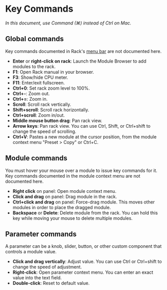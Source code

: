 # Key Commands

*In this document, use Command (⌘) instead of Ctrl on Mac.*

## Global commands

Key commands documented in Rack's [menu bar](MenuBar) are not documented here.

- **Enter** or **right-click on rack**: Launch the Module Browser to add modules to the rack.
- **F1**: Open Rack manual in your browser.
- **F3**: Show/hide CPU meter.
- **F11**: Enter/exit fullscreen.
- **Ctrl+0**: Set rack zoom level to 100%.
- **Ctrl+-**: Zoom out.
- **Ctrl+=**: Zoom in.
- **Scroll**: Scroll rack vertically.
- **Shift+scroll**: Scroll rack horizontally.
- **Ctrl+scroll**: Zoom in/out.
- **Middle mouse button drag**: Pan rack view.
- **Arrow keys**: Pan rack view. You can use Ctrl, Shift, or Ctrl+shift to change the speed of scrolling.
- **Ctrl+V**: Pastes a new module at the cursor position, from the module context menu "Preset > Copy" or Ctrl+C.

## Module commands

You must hover your mouse over a module to issue key commands for it.
Key commands documented in the module context menu are not documented here.

- **Right click** on panel: Open module context menu.
- **Click and drag** on panel: Drag module in the rack.
- **Ctrl+click and drag** on panel: Force-drag module. This moves other modules in order to place the dragged module.
- **Backspace** or **Delete**: Delete module from the rack. You can hold this key while moving your mouse to delete multiple modules.

## Parameter commands

A parameter can be a knob, slider, button, or other custom component that controls a module value.

- **Click and drag vertically**: Adjust value. You can use Ctrl or Ctrl+shift to change the speed of adjustment.
- **Right-click**: Open parameter context menu. You can enter an exact value into the text field.
- **Double-click**: Reset to default value.
